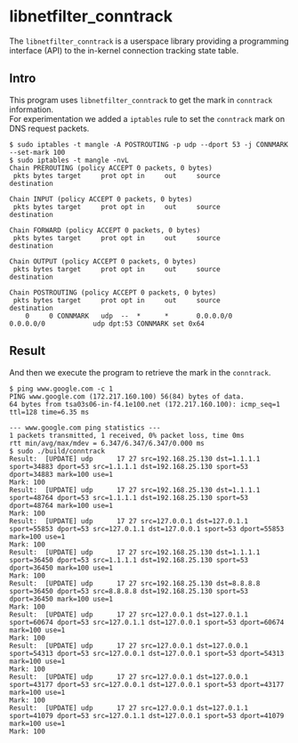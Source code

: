 # libnetfilter_conntrack

The `libnetfilter_conntrack` is a userspace library providing a programming interface (API) to the in-kernel connection tracking state table.

## Intro

This program uses `libnetfilter_conntrack` to get the mark in `conntrack` information.  
For experimentation we added a `iptables` rule to set the `conntrack` mark on DNS request packets.

```shell
$ sudo iptables -t mangle -A POSTROUTING -p udp --dport 53 -j CONNMARK --set-mark 100
$ sudo iptables -t mangle -nvL
Chain PREROUTING (policy ACCEPT 0 packets, 0 bytes)
 pkts bytes target     prot opt in     out     source               destination

Chain INPUT (policy ACCEPT 0 packets, 0 bytes)
 pkts bytes target     prot opt in     out     source               destination

Chain FORWARD (policy ACCEPT 0 packets, 0 bytes)
 pkts bytes target     prot opt in     out     source               destination

Chain OUTPUT (policy ACCEPT 0 packets, 0 bytes)
 pkts bytes target     prot opt in     out     source               destination

Chain POSTROUTING (policy ACCEPT 0 packets, 0 bytes)
 pkts bytes target     prot opt in     out     source               destination
    0     0 CONNMARK   udp  --  *      *       0.0.0.0/0            0.0.0.0/0            udp dpt:53 CONNMARK set 0x64
```

## Result

And then we execute the program to retrieve the mark in the `conntrack`.

```shell
$ ping www.google.com -c 1
PING www.google.com (172.217.160.100) 56(84) bytes of data.
64 bytes from tsa03s06-in-f4.1e100.net (172.217.160.100): icmp_seq=1 ttl=128 time=6.35 ms

--- www.google.com ping statistics ---
1 packets transmitted, 1 received, 0% packet loss, time 0ms
rtt min/avg/max/mdev = 6.347/6.347/6.347/0.000 ms
$ sudo ./build/conntrack 
Result:  [UPDATE] udp      17 27 src=192.168.25.130 dst=1.1.1.1 sport=34883 dport=53 src=1.1.1.1 dst=192.168.25.130 sport=53 dport=34883 mark=100 use=1
Mark: 100
Result:  [UPDATE] udp      17 27 src=192.168.25.130 dst=1.1.1.1 sport=48764 dport=53 src=1.1.1.1 dst=192.168.25.130 sport=53 dport=48764 mark=100 use=1
Mark: 100
Result:  [UPDATE] udp      17 27 src=127.0.0.1 dst=127.0.1.1 sport=55853 dport=53 src=127.0.1.1 dst=127.0.0.1 sport=53 dport=55853 mark=100 use=1
Mark: 100
Result:  [UPDATE] udp      17 27 src=192.168.25.130 dst=1.1.1.1 sport=36450 dport=53 src=1.1.1.1 dst=192.168.25.130 sport=53 dport=36450 mark=100 use=1
Mark: 100
Result:  [UPDATE] udp      17 27 src=192.168.25.130 dst=8.8.8.8 sport=36450 dport=53 src=8.8.8.8 dst=192.168.25.130 sport=53 dport=36450 mark=100 use=1
Mark: 100
Result:  [UPDATE] udp      17 27 src=127.0.0.1 dst=127.0.1.1 sport=60674 dport=53 src=127.0.1.1 dst=127.0.0.1 sport=53 dport=60674 mark=100 use=1
Mark: 100
Result:  [UPDATE] udp      17 27 src=127.0.0.1 dst=127.0.0.1 sport=54313 dport=53 src=127.0.0.1 dst=127.0.0.1 sport=53 dport=54313 mark=100 use=1
Mark: 100
Result:  [UPDATE] udp      17 27 src=127.0.0.1 dst=127.0.0.1 sport=43177 dport=53 src=127.0.0.1 dst=127.0.0.1 sport=53 dport=43177 mark=100 use=1
Mark: 100
Result:  [UPDATE] udp      17 27 src=127.0.0.1 dst=127.0.1.1 sport=41079 dport=53 src=127.0.1.1 dst=127.0.0.1 sport=53 dport=41079 mark=100 use=1
Mark: 100
```
